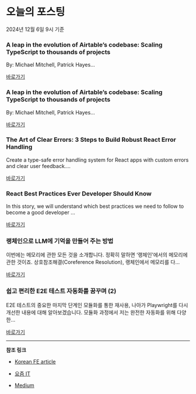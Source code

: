 # 오늘의 포스팅 
2024년 12월 6일 9시 기준 

### A leap in the evolution of Airtable’s codebase: Scaling TypeScript to thousands of projects 

 By: Michael Mitchell, Patrick Hayes... 

 [바로가기](https://medium.com/m/signin?actionUrl=https%3A%2F%2Fmedium.com%2F_%2Fbookmark%2Fp%2F734326c3a553&operation=register&redirect=https%3A%2F%2Fmedium.com%2Fairtable-eng%2Fa-leap-in-the-evolution-of-airtables-codebase-scaling-typescript-to-thousands-of-projects-734326c3a553&source=---recommended_stories---javascript---0-84----------------bookmark_preview----d41f5a67_e330_4c7d_8901_3dcb9931353b-------) 

### A leap in the evolution of Airtable’s codebase: Scaling TypeScript to thousands of projects 

 By: Michael Mitchell, Patrick Hayes... 

 [바로가기](https://medium.com/m/signin?actionUrl=https%3A%2F%2Fmedium.com%2F_%2Fbookmark%2Fp%2F734326c3a553&operation=register&redirect=https%3A%2F%2Fmedium.com%2Fairtable-eng%2Fa-leap-in-the-evolution-of-airtables-codebase-scaling-typescript-to-thousands-of-projects-734326c3a553&source=---recommended_stories---typescript---0-84----------------bookmark_preview----08b0d846_b707_4fbd_a81f_12325c2e0380-------) 

### The Art of Clear Errors: 3 Steps to Build Robust React Error Handling 

 Create a type-safe error handling system for React apps with custom errors and clear user feedback.... 

 [바로가기](https://medium.com/m/signin?actionUrl=https%3A%2F%2Fmedium.com%2F_%2Fbookmark%2Fp%2F161e79f43ac0&operation=register&redirect=https%3A%2F%2Fjavascript.plainenglish.io%2Fthe-art-of-clear-errors-3-steps-to-build-robust-react-error-handling-161e79f43ac0&source=---recommended_stories---frontend---0-84----------------bookmark_preview----1355dd90_0d1a_4ee8_9e07_2b6ba19daf20-------) 

### React Best Practices Ever Developer Should Know 

 In this story, we will understand which best practices we need to follow to become a good developer ... 

 [바로가기](https://medium.com/m/signin?actionUrl=https%3A%2F%2Fmedium.com%2F_%2Fbookmark%2Fp%2Fbabd6d5a1805&operation=register&redirect=https%3A%2F%2Fblog.stackademic.com%2Freact-best-practices-ever-developer-should-know-babd6d5a1805&source=---recommended_stories---reactjs---0-84----------------bookmark_preview----925e2647_76da_4ef4_a6ff_a7f1d0cb7dcc-------) 

### 랭체인으로 LLM에 기억을 만들어 주는 방법 

 이번에는 메모리에 관한 모든 것을 소개합니다. 정확히 말하면 ‘랭체인’에서의 메모리에 관한 것이죠. 상호참조해결(Coreference Resolution), 랭체인에서 메모리를 다... 

 [바로가기](https://yozm.wishket.com/magazine/detail/2879/) 

### 쉽고 편리한 E2E 테스트 자동화를 꿈꾸며 (2) 

 E2E 테스트의 중요한 마지막 단계인 모듈화를 통한 재사용, 나아가 Playwright를 다시 개선한 내용에 대해 알아보겠습니다. 모듈화 과정에서 저는 완전한 자동화를 위해 다양한... 

 [바로가기](https://yozm.wishket.com/magazine/detail/2878/) 

---

**참조 링크**

- [Korean FE article](https://kofearticle.substack.com) 

- [요즘 IT](https://yozm.wishket.com/magazine) 

- [Medium](https://medium.com) 

